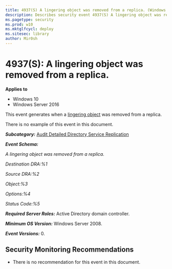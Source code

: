 ```yaml
---
title: 4937(S) A lingering object was removed from a replica. (Windows 10)
description: Describes security event 4937(S) A lingering object was removed from a replica.
ms.pagetype: security
ms.prod: w10
ms.mktglfcycl: deploy
ms.sitesec: library
author: Mir0sh
---
```


# 4937(S): A lingering object was removed from a replica.

**Applies to**
-   Windows 10
-   Windows Server 2016


This event generates when a [lingering object](https://support.microsoft.com/en-us/kb/910205) was removed from a replica.

There is no example of this event in this document.

***Subcategory:***&nbsp;[Audit Detailed Directory Service Replication](audit-detailed-directory-service-replication.md)

***Event Schema:***

*A lingering object was removed from a replica.*

*Destination DRA:%1*

*Source DRA:%2*

*Object:%3*

*Options:%4*

*Status Code:%5*

***Required Server Roles:*** Active Directory domain controller.

***Minimum OS Version:*** Windows Server 2008.

***Event Versions:*** 0.

## Security Monitoring Recommendations

-   There is no recommendation for this event in this document.

